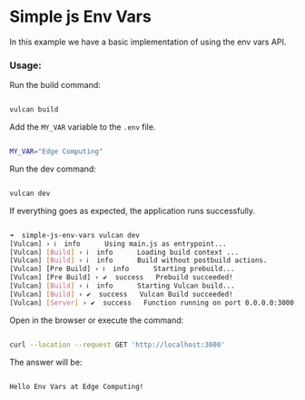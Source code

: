 # Simple js Env Vars

In this example we have a basic implementation of using the env vars API.

### Usage:

Run the build command:

```bash

vulcan build

```

Add the `MY_VAR` variable to the `.env` file.

```bash

MY_VAR="Edge Computing"

```

Run the dev command:

```bash

vulcan dev

```

If everything goes as expected, the application runs successfully.

```bash

➜  simple-js-env-vars vulcan dev
[Vulcan] › ℹ  info      Using main.js as entrypoint...
[Vulcan] [Build] › ℹ  info      Loading build context ...
[Vulcan] [Build] › ℹ  info      Build without postbuild actions.
[Vulcan] [Pre Build] › ℹ  info      Starting prebuild...
[Vulcan] [Pre Build] › ✔  success   Prebuild succeeded!
[Vulcan] [Build] › ℹ  info      Starting Vulcan build...
[Vulcan] [Build] › ✔  success   Vulcan Build succeeded!
[Vulcan] [Server] › ✔  success   Function running on port 0.0.0.0:3000, url: http://localhost:3000

```

Open in the browser or execute the command:

```bash

curl --location --request GET 'http://localhost:3000'

```

The answer will be:

```text

Hello Env Vars at Edge Computing!

```
